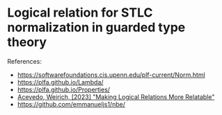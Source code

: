 # Logical relation for STLC normalization in guarded type theory

References:

* https://softwarefoundations.cis.upenn.edu/plf-current/Norm.html
* https://plfa.github.io/Lambda/
* https://plfa.github.io/Properties/
* [Acevedo, Weirich, [2023] "Making Logical Relations More Relatable"](https://arxiv.org/abs/2309.15724)
* https://github.com/emmanueljs1/nbe/